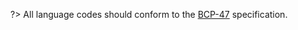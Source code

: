 <!-- markdownlint-disable first-line-h1 -->

?> All language codes should conform to the [BCP-47](https://tools.ietf.org/rfc/bcp/bcp47.txt) specification.
